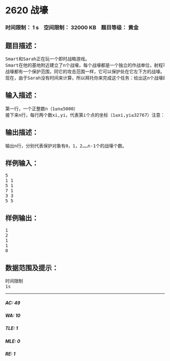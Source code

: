 # 2620 战壕   
### 时间限制： 1 s&nbsp;&nbsp;&nbsp;&nbsp;空间限制： 32000 KB&nbsp;&nbsp;&nbsp;&nbsp;题目等级： 黄金  
## 题目描述：  

<pre>
Smart和Sarah正在玩一个即时战略游戏。
Smart在他的基地附近建立了n个战壕，每个战壕都是一个独立的作战单位，射程可以达到无限，但是，战壕有一个弱点：就是只能攻击它的左下方，说白了就是横、纵坐标都不大于它的点。这样，Sarah就可以从别的地方进攻摧毁战壕，从而消灭Smart的部队。
战壕都有一个保护范围，同它的攻击范围一样，它可以保护处在它左下方的战壕。所有处于它保护范围的战壕都叫做它的保护对象。这样，Sarah就必须找到Smart的战壕中保护对象最多的战壕，从而优先消灭它。
现在，由于Sarah没有时间来计算，所以拜托你来完成这个任务：给出这n个战壕的坐标(xi、yi)，要你求出保护对象个数为0，1，2……n-1的战壕的个数。
</pre>
  
  
## 输入描述：  

<pre>
第一行，一个正整数n（1≤n≤5000）
接下来n行，每行两个数xi,yi，代表第i个点的坐标（1≤xi,yi≤32767）注意：可能包含多重战壕的情况（即有数个点在同一坐标）。
</pre>
  
  
## 输出描述：  

<pre>
输出n行，分别代表保护对象有0，1，2……n-1个的战壕个数。
</pre>
  
  
## 样例输入：  

<pre>
5
1 1
5 1
7 1
3 3
5 5
</pre>
  
  
## 样例输出：  

<pre>
1
2
1
1
0
</pre>
  
  
## 数据范围及提示：  

<pre>
时间限制
1s
</pre>
  
  
***  

##### AC: 49  
##### WA: 10  
##### TLE: 1  
##### MLE: 0  
##### RE: 1  
